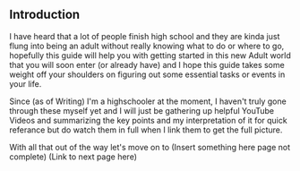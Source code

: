 ## Introduction

I have heard that a lot of people finish high school and they are kinda just flung into being an adult without really knowing what to do or where to go, hopefully this guide will help you with getting started in this new Adult world that you will soon enter (or already have) and I hope this guide takes some weight off your shoulders on figuring out some essential tasks or events in your life.

Since (as of Writing) I'm a highschooler at the moment, I haven't truly gone through these myself yet and I will just be gathering up helpful YouTube Videos and summarizing the key points and my interpretation of it for quick referance but do watch them in full when I link them to get the full picture.

With all that out of the way let's move on to (Insert something here page not complete) (Link to next page here)
